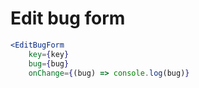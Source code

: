 # Edit bug form

```jsx
<EditBugForm
    key={key}
    bug={bug}
    onChange={(bug) => console.log(bug)}
```
